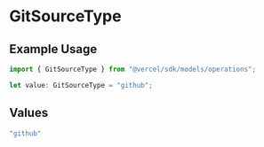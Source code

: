 # GitSourceType

## Example Usage

```typescript
import { GitSourceType } from "@vercel/sdk/models/operations";

let value: GitSourceType = "github";
```

## Values

```typescript
"github"
```